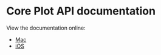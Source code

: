 # Core Plot API documentation

View the documentation online:

* [Mac](http://core-plot.github.io/macos)
* [iOS](http://core-plot.github.io/ios)